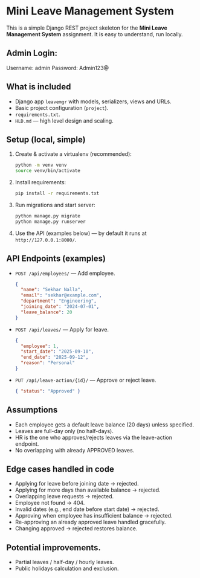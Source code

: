# Mini Leave Management System 

This is a simple Django REST project skeleton for the **Mini Leave Management System** assignment.
It is easy to understand, run locally.
## Admin Login:

Username: admin
Password: Admin123@

## What is included
- Django app `leavemgr` with models, serializers, views and URLs.
- Basic project configuration (`project`).
- `requirements.txt`.
- `HLD.md` — high level design and scaling.

## Setup (local, simple)
1. Create & activate a virtualenv (recommended):
   ```bash
   python -m venv venv
   source venv/bin/activate   
   ```
2. Install requirements:
   ```bash
   pip install -r requirements.txt
   ```
3. Run migrations and start server:
   ```bash
   python manage.py migrate
   python manage.py runserver
   ```
4. Use the API (examples below) — by default it runs at `http://127.0.0.1:8000/`.

## API Endpoints (examples)
- `POST /api/employees/` — Add employee.
  ```json
  {
    "name": "Sekhar Nalla",
    "email": "sekhar@example.com",
    "department": "Engineering",
    "joining_date": "2024-07-01",
    "leave_balance": 20
  }
  ```
- `POST /api/leaves/` — Apply for leave.
  ```json
  {
    "employee": 1,
    "start_date": "2025-09-10",
    "end_date": "2025-09-12",
    "reason": "Personal"
  }
  ```
- `PUT /api/leave-action/{id}/` — Approve or reject leave.
  ```json
  { "status": "Approved" }
  ```
## Assumptions

- Each employee gets a default leave balance (20 days) unless specified.
- Leaves are full-day only (no half-days).
- HR is the one who approves/rejects leaves via the leave-action endpoint.
- No overlapping with already APPROVED leaves.


## Edge cases handled in code

- Applying for leave before joining date -> rejected.
- Applying for more days than available balance -> rejected.
- Overlapping leave requests -> rejected.
- Employee not found -> 404.
- Invalid dates (e.g., end date before start date) -> rejected.
- Approving when employee has insufficient balance -> rejected.
- Re-approving an already approved leave handled gracefully.
- Changing approved -> rejected restores balance.

## Potential improvements. 

- Partial leaves / half-day / hourly leaves.
- Public holidays calculation and exclusion.

